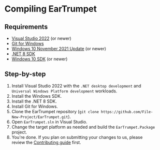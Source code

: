 # Compiling EarTrumpet

## Requirements
* [Visual Studio 2022](https://visualstudio.microsoft.com/vs/community/) (or newer)
* [Git for Windows](https://git-scm.com/download/win)
* [Windows 10 November 2021 Update](https://learn.microsoft.com/windows/whats-new/whats-new-windows-10-version-21h2) (or newer)
* [.NET 8 SDK](https://dotnet.microsoft.com/en-us/download/dotnet/8.0)
* [Windows 10 SDK](https://developer.microsoft.com/en-us/windows/downloads/sdk-archive) (or newer)


## Step-by-step
1. Install Visual Studio 2022 with the `.NET desktop development` and `Universal Windows Platform development` workloads.
2. Install the Windows SDK.
3. Install the .NET 8 SDK.
4. Install Git for Windows.
5. Clone the EarTrumpet repository (`git clone https://github.com/File-New-Project/EarTrumpet.git`).
6. Open `EarTrumpet.sln` in Visual Studio.
7. Change the target platform as needed and build the `EarTrumpet.Package` project.
8. You're done. If you plan on submitting your changes to us, please review the [Contributing guide](https://github.com/File-New-Project/EarTrumpet/blob/master/CONTRIBUTING.md) first.
